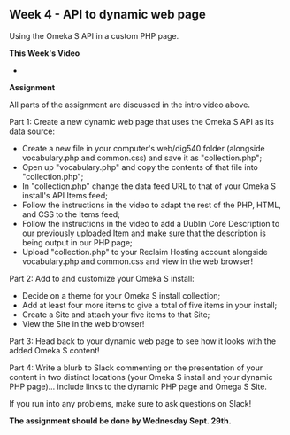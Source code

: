## Week 4 - API to dynamic web page

Using the Omeka S API in a custom PHP page.

**This Week's Video**

- 

**Assignment**

All parts of the assignment are discussed in the intro video above.

Part 1: Create a new dynamic web page that uses the Omeka S API as its data source:
- Create a new file in your computer's web/dig540 folder (alongside vocabulary.php and common.css) and save it as "collection.php";
- Open up "vocabulary.php" and copy the contents of that file into "collection.php";
- In "collection.php" change the data feed URL to that of your Omeka S install's API Items feed;
- Follow the instructions in the video to adapt the rest of the PHP, HTML, and CSS to the Items feed;
- Follow the instructions in the video to add a Dublin Core Description to our previously uploaded Item and make sure that the description is being output in our PHP page;
- Upload "collection.php" to your Reclaim Hosting account alongside vocabulary.php and common.css and view in the web browser!

Part 2: Add to and customize your Omeka S install:
- Decide on a theme for your Omeka S install collection;
- Add at least four more items to give a total of five items in your install;
- Create a Site and attach your five items to that Site;
- View the Site in the web browser!

Part 3: Head back to your dynamic web page to see how it looks with the added Omeka S content!

Part 4: Write a blurb to Slack commenting on the presentation of your content in two distinct locations (your Omeka S install and your dynamic PHP page)... include links to the dynamic PHP page and Omega S Site.

If you run into any problems, make sure to ask questions on Slack!

**The assignment should be done by Wednesday Sept. 29th.**
